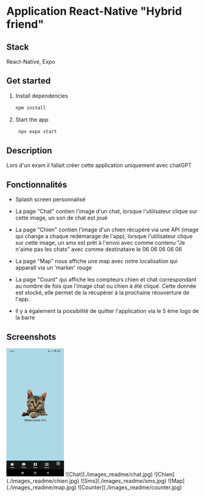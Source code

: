# Application React-Native "Hybrid friend"

## Stack
React-Native, Expo

## Get started

1. Install dependencies

   ```bash
   npm install
   ```

2. Start the app

   ```bash
    npx expo start
   ```

## Description

Lors d'un exam il fallait créer cette application uniquement avec chatGPT 


## Fonctionnalités 

- Splash screen personnalisé 

- La page "Chat" contien l'image d'un chat, lorsque l'utilisateur clique sur cette image, un son de chat est joué
- La page "Chien" contien l'image d'un chien récupéré via une API (image qui change a chaque redémarage de l'app), lorsque l'utilisateur clique sur cette image, un sms est prêt à l'envoi avec comme contenu "Je n'aime pas les chats" avec comme destinataire le 06 06 06 06 06
- La page "Map" nous affiche une map avec notre localisation qui apparaît via un 'marker' rouge
- La page "Count" qui affiche les compteurs chien et chat correspondant au nombre de fois que l'image chat ou chien à été cliqué. Cette donnée est stocké, elle permet de la récupèrer à la prochaine réouverture de l'app.
- Il y a également la possibilité de quitter l'application via le 5 ème logo  de la barre

## Screenshots

<img src="./images_readme/chat.jpg" alt="Page d'accueil" width="150"/>
![Chat](./images_readme/chat.jpg)
![Chien](./images_readme/chien.jpg)
![Sms](./images_readme/sms.jpg)
![Map](./images_readme/map.jpg)
![Counter](./images_readme/counter.jpg)
